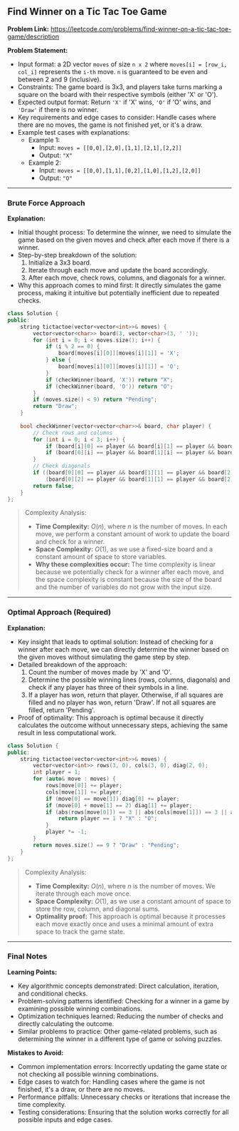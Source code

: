 ## Find Winner on a Tic Tac Toe Game
**Problem Link:** https://leetcode.com/problems/find-winner-on-a-tic-tac-toe-game/description

**Problem Statement:**
- Input format: a 2D vector `moves` of size `n x 2` where `moves[i] = [row_i, col_i]` represents the `i-th` move. `n` is guaranteed to be even and between 2 and 9 (inclusive).
- Constraints: The game board is 3x3, and players take turns marking a square on the board with their respective symbols (either 'X' or 'O').
- Expected output format: Return `'X'` if 'X' wins, `'O'` if 'O' wins, and `'Draw'` if there is no winner.
- Key requirements and edge cases to consider: Handle cases where there are no moves, the game is not finished yet, or it's a draw.
- Example test cases with explanations:
  - Example 1:
    - Input: `moves = [[0,0],[2,0],[1,1],[2,1],[2,2]]`
    - Output: `"X"`
  - Example 2:
    - Input: `moves = [[0,0],[1,1],[0,2],[1,0],[1,2],[2,0]]`
    - Output: `"O"`

---

### Brute Force Approach

**Explanation:**
- Initial thought process: To determine the winner, we need to simulate the game based on the given moves and check after each move if there is a winner.
- Step-by-step breakdown of the solution:
  1. Initialize a 3x3 board.
  2. Iterate through each move and update the board accordingly.
  3. After each move, check rows, columns, and diagonals for a winner.
- Why this approach comes to mind first: It directly simulates the game process, making it intuitive but potentially inefficient due to repeated checks.

```cpp
class Solution {
public:
    string tictactoe(vector<vector<int>>& moves) {
        vector<vector<char>> board(3, vector<char>(3, ' '));
        for (int i = 0; i < moves.size(); i++) {
            if (i % 2 == 0) {
                board[moves[i][0]][moves[i][1]] = 'X';
            } else {
                board[moves[i][0]][moves[i][1]] = 'O';
            }
            if (checkWinner(board, 'X')) return "X";
            if (checkWinner(board, 'O')) return "O";
        }
        if (moves.size() < 9) return "Pending";
        return "Draw";
    }
    
    bool checkWinner(vector<vector<char>>& board, char player) {
        // Check rows and columns
        for (int i = 0; i < 3; i++) {
            if (board[i][0] == player && board[i][1] == player && board[i][2] == player) return true;
            if (board[0][i] == player && board[1][i] == player && board[2][i] == player) return true;
        }
        // Check diagonals
        if ((board[0][0] == player && board[1][1] == player && board[2][2] == player) ||
            (board[0][2] == player && board[1][1] == player && board[2][0] == player)) return true;
        return false;
    }
};
```

> Complexity Analysis:
> - **Time Complexity:** $O(n)$, where $n$ is the number of moves. In each move, we perform a constant amount of work to update the board and check for a winner.
> - **Space Complexity:** $O(1)$, as we use a fixed-size board and a constant amount of space to store variables.
> - **Why these complexities occur:** The time complexity is linear because we potentially check for a winner after each move, and the space complexity is constant because the size of the board and the number of variables do not grow with the input size.

---

### Optimal Approach (Required)

**Explanation:**
- Key insight that leads to optimal solution: Instead of checking for a winner after each move, we can directly determine the winner based on the given moves without simulating the game step by step.
- Detailed breakdown of the approach:
  1. Count the number of moves made by 'X' and 'O'.
  2. Determine the possible winning lines (rows, columns, diagonals) and check if any player has three of their symbols in a line.
  3. If a player has won, return that player. Otherwise, if all squares are filled and no player has won, return 'Draw'. If not all squares are filled, return 'Pending'.
- Proof of optimality: This approach is optimal because it directly calculates the outcome without unnecessary steps, achieving the same result in less computational work.

```cpp
class Solution {
public:
    string tictactoe(vector<vector<int>>& moves) {
        vector<vector<int>> rows(3, 0), cols(3, 0), diag(2, 0);
        int player = 1;
        for (auto& move : moves) {
            rows[move[0]] += player;
            cols[move[1]] += player;
            if (move[0] == move[1]) diag[0] += player;
            if (move[0] + move[1] == 2) diag[1] += player;
            if (abs(rows[move[0]]) == 3 || abs(cols[move[1]]) == 3 || abs(diag[0]) == 3 || abs(diag[1]) == 3) {
                return player == 1 ? "X" : "O";
            }
            player *= -1;
        }
        return moves.size() == 9 ? "Draw" : "Pending";
    }
};
```

> Complexity Analysis:
> - **Time Complexity:** $O(n)$, where $n$ is the number of moves. We iterate through each move once.
> - **Space Complexity:** $O(1)$, as we use a constant amount of space to store the row, column, and diagonal sums.
> - **Optimality proof:** This approach is optimal because it processes each move exactly once and uses a minimal amount of extra space to track the game state.

---

### Final Notes

**Learning Points:**
- Key algorithmic concepts demonstrated: Direct calculation, iteration, and conditional checks.
- Problem-solving patterns identified: Checking for a winner in a game by examining possible winning combinations.
- Optimization techniques learned: Reducing the number of checks and directly calculating the outcome.
- Similar problems to practice: Other game-related problems, such as determining the winner in a different type of game or solving puzzles.

**Mistakes to Avoid:**
- Common implementation errors: Incorrectly updating the game state or not checking all possible winning combinations.
- Edge cases to watch for: Handling cases where the game is not finished, it's a draw, or there are no moves.
- Performance pitfalls: Unnecessary checks or iterations that increase the time complexity.
- Testing considerations: Ensuring that the solution works correctly for all possible inputs and edge cases.